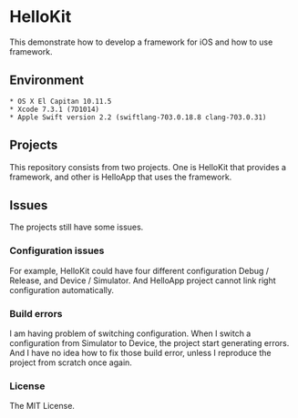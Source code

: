# HelloKit

This demonstrate how to develop a framework for iOS and how to use framework. 

## Environment

	* OS X El Capitan 10.11.5
	* Xcode 7.3.1 (7D1014)
	* Apple Swift version 2.2 (swiftlang-703.0.18.8 clang-703.0.31)

## Projects

This repository consists from two projects. One is HelloKit that provides a framework, and other is HelloApp that uses the framework.

## Issues

The projects still have some issues.


### Configuration issues

For example, HelloKit could have four different configuration Debug / Release, and Device / Simulator.  And HelloApp project cannot link right configuration automatically.


### Build errors

I am having problem of switching configuration.  When I switch a configuration from Simulator to Device, the project start generating errors.  And I have no idea how to fix those build error, unless I reproduce the project from scratch once again.



### License

The MIT License.
